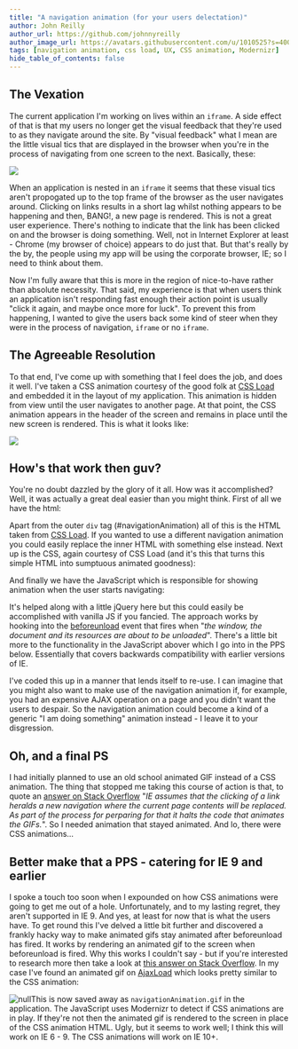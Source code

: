 ```yaml
---
title: "A navigation animation (for your users delectation)"
author: John Reilly
author_url: https://github.com/johnnyreilly
author_image_url: https://avatars.githubusercontent.com/u/1010525?s=400&u=294033082cfecf8ad1645b4290e362583b33094a&v=4
tags: [navigation animation, css load, UX, CSS animation, Modernizr]
hide_table_of_contents: false
---
```

## The Vexation

 The current application I'm working on lives within an `iframe`. A side effect of that is that my users no longer get the visual feedback that they're used to as they navigate around the site. By "visual feedback" what I mean are the little visual tics that are displayed in the browser when you're in the process of navigating from one screen to the next. Basically, these:

![](http://1.bp.blogspot.com/-x_8VXvW0w1M/UXpam8TtPQI/AAAAAAAAAbI/uVFFkL8uBAc/s320/TheSpinCycleOfProgress.png)

When an application is nested in an `iframe` it seems that these visual tics aren't propogated up to the top frame of the browser as the user navigates around. Clicking on links results in a short lag whilst nothing appears to be happening and then, BANG!, a new page is rendered. This is not a great user experience. There's nothing to indicate that the link has been clicked on and the browser is doing something. Well, not in Internet Explorer at least - Chrome (my browser of choice) appears to do just that. But that's really by the by, the people using my app will be using the corporate browser, IE; so I need to think about them.

Now I'm fully aware that this is more in the region of nice-to-have rather than absolute necessity. That said, my experience is that when users think an application isn't responding fast enough their action point is usually "click it again, and maybe once more for luck". To prevent this from happening, I wanted to give the users back some kind of steer when they were in the process of navigation, `iframe` or no `iframe`.

## The Agreeable Resolution

To that end, I've come up with something that I feel does the job, and does it well. I've taken a CSS animation courtesy of the good folk at [CSS Load](<http://cssload.net/>) and embedded it in the layout of my application. This animation is hidden from view until the user navigates to another page. At that point, the CSS animation appears in the header of the screen and remains in place until the new screen is rendered. This is what it looks like:

![](http://2.bp.blogspot.com/-RaGwl1llrDM/UX4pEiUfGWI/AAAAAAAAAbo/jSZC0skiLfQ/s320/NavigationAnimationAtWork.png)

<!-- <p>And because they haven't yet invented the animated screenshot here's what the CSS animation looks like in full flight:</p> <style>#navigationAnimation {   margin: 7px;   clear: both; }   #circleG {   width: 46.666666666666664px;   height: 20px; }   .circleG {   background-color: #ffffff;   float: left;   height: 10px;   margin-left: 5px;   width: 10px;   -moz-border-radius: 7px;   -webkit-border-radius: 7px;   border-radius: 7px;   -moz-animation-name: bounce_circleG;   -moz-animation-duration: 0.6000000000000001s;   -moz-animation-iteration-count: infinite;   -moz-animation-direction: linear;   -webkit-animation-name: bounce_circleG;   -webkit-animation-duration: 0.6000000000000001s;   -webkit-animation-iteration-count: infinite;   -webkit-animation-direction: linear;   -ms-animation-name: bounce_circleG;   -ms-animation-duration: 0.6000000000000001s;   -ms-animation-iteration-count: infinite;   -ms-animation-direction: linear;   animation-name: bounce_circleG;   animation-duration: 0.6000000000000001s;   animation-iteration-count: infinite;   animation-direction: linear; }   #circleG_1 {   -moz-animation-delay: 0.12000000000000002s;   -webkit-animation-delay: 0.12000000000000002s;   -ms-animation-delay: 0.12000000000000002s;   animation-delay: 0.12000000000000002s; }   #circleG_2 {   -moz-animation-delay: 0.28s;   -webkit-animation-delay: 0.28s;   -ms-animation-delay: 0.28s;   animation-delay: 0.28s; }   #circleG_3 {   -moz-animation-delay: 0.36s;   -webkit-animation-delay: 0.36s;   -ms-animation-delay: 0.36s;   animation-delay: 0.36s; }   @-moz-keyframes bounce_circleG {   50% {     background-color: #000000;   } }   @-webkit-keyframes bounce_circleG {   50% {     background-color: #000000;   } }   @-ms-keyframes bounce_circleG {   50% {     background-color: #000000;   } }   @keyframes bounce_circleG {   50% {     background-color: #000000;   } }   </style> <div id="navigationAnimation">    <div id="circleG">        <div id="circleG_1" class="circleG"></div>        <div id="circleG_2" class="circleG"></div>        <div id="circleG_3" class="circleG"></div>    </div></div> <p>Beautiful don't you think?</p>-->

## How's that work then guv?

You're no doubt dazzled by the glory of it all. How was it accomplished? Well, it was actually a great deal easier than you might think. First of all we have the html:

<script src="https://gist.github.com/johnnyreilly/5466370.js?file=navigationAnimation.html"></script>

Apart from the outer `div` tag (#navigationAnimation) all of this is the HTML taken from [CSS Load](<http://cssload.net/>). If you wanted to use a different navigation animation you could easily replace the inner HTML with something else instead. Next up is the CSS, again courtesy of CSS Load (and it's this that turns this simple HTML into sumptuous animated goodness):

<script src="https://gist.github.com/johnnyreilly/5466370.js?file=navigationAnimation.css"></script>

And finally we have the JavaScript which is responsible for showing animation when the user starts navigating:

<script src="https://gist.github.com/johnnyreilly/5466370.js?file=navigationAnimation.js"></script>

It's helped along with a little jQuery here but this could easily be accomplished with vanilla JS if you fancied. The approach works by hooking into the [beforeunload](<https://developer.mozilla.org/en-US/docs/DOM/Mozilla_event_reference/beforeunload>) event that fires when "*the window, the document and its resources are about to be unloaded*". There's a little bit more to the functionality in the JavaScript abover which I go into in the PPS below. Essentially that covers backwards compatibility with earlier versions of IE.

I've coded this up in a manner that lends itself to re-use. I can imagine that you might also want to make use of the navigation animation if, for example, you had an expensive AJAX operation on a page and you didn't want the users to despair. So the navigation animation could become a kind of a generic "I am doing something" animation instead - I leave it to your disgression.

## Oh, and a final PS

I had initially planned to use an old school animated GIF instead of a CSS animation. The thing that stopped me taking this course of action is that, to quote an [answer on Stack Overflow](<http://stackoverflow.com/a/780617/761388>) "*IE assumes that the clicking of a link heralds a new navigation where the current page contents will be replaced. As part of the process for perparing for that it halts the code that animates the GIFs.*". So I needed animation that stayed animated. And lo, there were CSS animations...

## Better make that a PPS - catering for IE 9 and earlier

I spoke a touch too soon when I expounded on how CSS animations were going to get me out of a hole. Unfortunately, and to my lasting regret, they aren't supported in IE 9. And yes, at least for now that is what the users have. To get round this I've delved a little bit further and discovered a frankly hacky way to make animated gifs stay animated after beforeunload has fired. It works by rendering an animated gif to the screen when beforeunload is fired. Why this works I couldn't say - but if you're interested to research more then take a look at [this answer on Stack Overflow](<http://stackoverflow.com/a/1904931/761388>). In my case I've found an animated gif on [AjaxLoad](<http://www.ajaxload.info/>) which looks pretty similar to the CSS animation:

![null](<http://4.bp.blogspot.com/-_9OgkLfflAg/UYEXn7dgByI/AAAAAAAAAb8/3Q33pAs6WeM/s320/navigationAnimation.gif>)This is now saved away as `navigationAnimation.gif` in the application. The JavaScript uses Modernizr to detect if CSS animations are in play. If they're not then the animated gif is rendered to the screen in place of the CSS animation HTML. Ugly, but it seems to work well; I think this will work on IE 6 - 9. The CSS animations will work on IE 10+.


